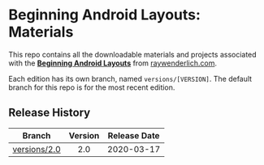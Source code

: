 # Beginning Android Layouts: Materials

This repo contains all the downloadable materials and projects associated with the **[Beginning Android Layouts](https://www.raywenderlich.com/8080493-beginning-android-layouts)** from [raywenderlich.com](https://www.raywenderlich.com).

Each edition has its own branch, named `versions/[VERSION]`. The default branch for this repo is for the most recent edition.

## Release History

| Branch                                                                                 | Version | Release Date |
| -------------------------------------------------------------------------------------- |:-------:|:------------:|
| [versions/2.0](https://github.com/raywenderlich/video-bal-materials/tree/versions/2.0) | 2.0     | 2020-03-17   |
